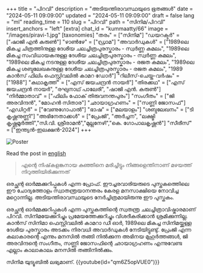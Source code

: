 +++
title = "പിറവി"
description = "അടിയന്തിരാവസ്ഥയുടെ ഭൂതങ്ങൾ"
date = "2024-05-11 09:09:00"
updated = "2024-05-11 09:09:00"
draft = false
lang = "ml"
reading_time = 110
slug = "പിറവി"
path = "സിനിമ/പിറവി"
insert_anchors = "left"
[extra]
chat_id = "kummaatty/66"
image = "/images/piravi-1.jpg"
[taxonomies]
"തരം" = ["സിനിമ"]
"ഡയറക്ടർ" = ["ഷാജി എൻ കരുൺ"]
"ഴാൺഴേ" = ["ഡ്രാമ"]
"അവാർഡുകൾ" = ["1989ലെ മികച്ച ചിത്രത്തിനുള്ള ദേശീയ ചലച്ചിത്രപുരസ്കാരം - സ്വർണ്ണ കമലം", "1989ലെ മികച്ച സംവിധായകനുള്ള ദേശീയ ചലച്ചിത്രപുരസ്കാരം - സ്വർണ്ണ കമലം", "1989ലെ മികച്ച നടനുള്ള ദേശീയ ചലച്ചിത്രപുരസ്കാരം - രജത കമലം", "1989ലെ മികച്ച ശബ്ദലേഖകനുള്ള ദേശീയ ചലച്ചിത്രപുരസ്കാരം - രജത കമലം", "1989 കാൻസ് ഫിലിം ഫെസ്റ്റിവലിൽ കാമറ ഡോർ"]
"റിലീസ്-ചെയ്ത-വർഷം" = ["1988"]
"കഥാകൃത്ത്" = ["എസ് ജയചന്ദ്രൻ നായർ"]
"തിരക്കഥ" = ["എസ് ജയചന്ദ്രൻ നായർ", "രഘുനാഥ് പാലേരി", "ഷാജി എൻ. കരുൺ"]
"നിർമ്മാതാവ്" = ["ഫിലിം ഫോക് തിരുവനന്തപുരം"]
"സംഗീതം" = ["ജി അരവിന്ദൻ", "മോഹൻ സിതാര"]
"ഛായാഗ്രഹണം" = ["സണ്ണി ജോസഫ്"]
"എഡിറ്റർ" = ["വേണുഗോപാൽ"]
"ഭാഷ" = ["മലയാളം"]
"ശബ്ദലേഖനം" = ["ടി കൃഷ്ണനുണ്ണി"]
"അഭിനേതാക്കൾ" = ["പ്രേംജി", "അർച്ചന", "ലക്ഷ്മി കൃഷ്ണമൂർത്തി","സി.വി. ശ്രീരാമൻ","മുല്ലനേഴി","കെ. ഗോപാലകൃഷ്ണൻ"]
"സീരീസ്" = ["ഇന്ത്യൻ-ഇലക്ഷൻ-2024"]
+++

![Poster](/images/piravi-large.jpeg)

Read the post in [english](@/2024-05-11-പിറവി.en.md)

> എന്റെ നിഷ്‌കളങ്കനായ കുഞ്ഞിനെ മരിച്ചിട്ടും നിങ്ങളെന്തിനാണ് മഴയത്ത് നിറുത്തിയിരിക്കുന്നത്

ഒരച്ഛന്റ ഓർമ്മക്കുറിപ്പുകൾ എന്ന പ്രോഫ്. ഈച്ചരവാരിയരുടെ പുസ്തകത്തെിലെ ഈ ചോദ്യത്തോളം സ്വാതന്ത്രയാനന്തരം കേരള മനസാക്ഷിയെ നോവിച്ച മറ്റൊന്നില്ല. അടിയന്തിരാവസ്ഥയുടെ നേർച്ചിത്രമായിരുന്നു ഈ പുസ്തകം.

ഒരച്ഛന്റ ഓർമ്മക്കുറിപ്പുകൾ എന്ന പുസ്തകത്തിന്റെ സ്വതന്ത്ര ചലച്ചിത്രാവിഷ്കാരമാണ് പിറവി. സിനിമയേക്കുറിച്ചും പ്രമേയത്തേക്കുറിച്ചും വിശദീകരിക്കാൻ ശ്രമിക്കുന്നില്ല.
കാൻസ് സിനിമാ ഫെസ്റ്റിവലിൽ കാമറാ ഡ‍ീ ഓർ, 1989ലെ മികച്ച സിനിമയ്ക്കുള്ള ദേശീയ പുരസ്കാരം അടക്കം നിരവധി അവാർഡുകൾ നേടിയിട്ടുണ്ടു്. പ്രേംജി എന്ന കലാകാരന്റെ  എന്നും മനസിൽ തങ്ങി നിൽക്കുന്ന അഭിനയ മുഹൂർത്തങ്ങൾ, ജി അരവിന്ദന്റെ സംഗീതം, സണ്ണി ജോസഫിന്റെ ഛായാഗ്രഹണം എന്നുവേണ്ട എല്ലാം കാലാകാലം മനസിൽ തങ്ങിനിൽക്കും.

സിനിമ യുട്യൂബിൽ ലഭ്യമാണ്. {{youtube(id="qm6Z5opVUE0")}}

